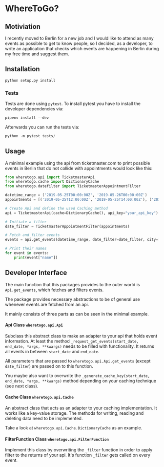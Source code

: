 # WhereToGo?
## Motiviation
I recently moved to Berlin for a new job and I would like to attend as many events as possible to get to know people, so I decided, as a developer, to write an application that checks which events are happening in Berlin during my free time and suggest them.

## Installation
```python
python setup.py install
```

### Tests
Tests are done using `pytest`. To install pytest
you have to install the developer dependencies via:
```python
pipenv install --dev
```

Afterwards you can run the tests via:
```python
python -m pytest tests/
```

## Usage
A minimal example using the api from ticketmaster.com to print possible events in Berlin
that do not collide with appointments would look like this:
```python
from wheretogo.api import TicketmasterApi
from wheretogo.cache import DictionaryCache
from wheretogo.datefilter import TicketmasterAppointmentFilter

datetime_range = ('2019-05-25T00:00:00Z', '2019-05-26T00:00:00Z')
appointments = [('2019-05-25T12:00:00Z', '2019-05-25T14:00:00Z'), ('2019-05-25T19:00:00Z', '2019-05-25T21:00:00Z')]

# Create Api and define the used Caching method
api = TicketmasterApi(cache=DictionaryCache(), api_key="your_api_key")

# Initiate a filter
date_filter = TicketmasterAppointmentFilter(appointments)

# Fetch and filter events
events = api.get_events(datetime_range, date_filter=date_filter, city=["Berlin"])

# Print their names
for event in events:
    print(event["name"])

```

## Developer Interface
The main function that this packages provides to the outer world is `Api.get_events`, which
fetches and filters events.

The package provides necessary abstractions to be of general use whenever events are fetched from an api.

It mainly consists of three parts as can be seen in the minimal example.

#### Api Class `wheretogo.api.Api`
Subclass this abstract class to make an adapter to your api that holds event information.
At least the method `_request_get_events(start_date, end_date, *args, **kwargs)` needs to 
be filled with functionality. It returns all events in between `start_date` and `end_date`.

All parameters that are passed to `wheretogo.api.Api.get_events` (except `date_filter`) are
passed on to this function.

You maybe also want to overwrite the `_generate_cache_key(start_date, end_date, *args, **kwargs)` method
depending on your caching technique (see next class).

#### Cache Class `wheretogo.api.Cache`
An abstract class that acts as an adapter to your caching implementation. It works
like a key-value storage. The methods for writing, reading and deleting data need to be implemented.

Take a look at `wheretogo.api.Cache.DictionaryCache` as an example.

#### FilterFunction Class `wheretogo.api.FilterFunction`
Implement this class by overwriting the `_filter` function in order to apply filter 
to the returns of your api. It's function `_filter` gets called on every event.
